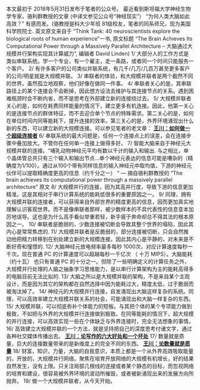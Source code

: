 本文最初于 2018年5月31日发布于笔者的公众号。
最近看到斯坦福大学神经生物学专家，骆利群教授的文章 (中译文参见公众号“神经现实”）
“为何人类大脑如此高效？”
有感而发。(骆教授是科大少年班 81级校友，笔者的同系师兄，现为美国科学院院士. 英文原文来自于 “Think Tank: 40 neuroscientists explore the biological roots of human experience”一书, 原文标题 “The Brain Achieves Its Computational Power through a Massively Parallel Architecture – 大脑通过大规模并行架构实现其计算威力”, 编辑者 David Linden)
1/ 大部分人的工作方式是类似串联系统。学一个专业，有一个雇主，走一条路，或者同一个时间只能服务一个客户。
2/ 有许多客户的公司类似并联系统，有几千/几万/几百万甚至更多客户的公司/明星就是大规模并联。
3/ 串联者的体验，和大规模并联者是两个截然不同的世界。虽然孤立地观察，他们好像在做同一件事。
4/ 串联者关心的是，其串联路径上的某个连接会不会断掉，因此想方设法去维护与其连接节点的关系。遇到困难瓶颈时会不断内省，而不是思考在外部建立新的连接绕过去。
5/ 大规模并联者关心的是，如何在耗费同样能量的情况下，建立更多有机连接。因此，他第一关心的是连接节点的群体特征，而不去迎合单个节点的特殊需求。第二关心的是，如何在单位时间内同等能耗下，提升连接的效率。第三关心的是，外界环境涌现出什么新的东西，可以建立新的大规模连接。可以参见笔者的老文章： **[王川：如何做一个超级连接者](https://chuan.us/archives/<https:/chuan.us/archives/392>)**
6/ 串联系统的最大问题是，任何一个连接点上的误差，会在连接步骤中叠加放大。不管你在任何单一连接上做得多好。
7/ 智能大脑来自于神经元大规模并联的连接。“哺乳动物神经元平均有数以千计的输入和输出. 与之相比，单个晶体管总共只有三个输入和输出节点…单个神经元表达的信息可能是嘈杂的（精确度为1/100）。通过从100个带有同样信息的输入神经元中取均值，下游的神经元伙伴可以提取精确度更高的信息（约千分之一） ” — 摘自骆利群教授的 “The brain achieves its computational power through a massively parallel architecture” 原文
8/ 大规模并行的连接，因为其高并行度，导致下游的信息更加精准。这是其相对于串行计算系统的能耗低很多的重要原因之一。
9/ 同理，拥有大规模并联的连接者，可以获得来自外部世界的精度更高的信息，因而更加真实地理解认识客观世界。而不是像串联者那样，被少数样本的不具代表性的信息变本加厉地误导。这也是为什么高手看似举重若轻，新手疲于奔命却总不得其法的根本原因之一。
10/ 串联者是脆弱的，少数连接被切断会导致其整个世界的塌陷，因此其内心是常常焦虑的.
11/ 大规模并联者是反脆弱的，部分连接被切断，只会自然推动他把精力转移到在别处建立新的大规模连接。因此其内心是平静的，对未来是不断好奇和憧憬的.
12/ 大脑神经元放电频率最多每秒 1000次，对应计算速度每秒一千次。现在普通 PC 的计算速度可以超越每秒一千亿次 （ 十万 MIPS）。大脑能耗 （约十瓦） 也只有普通 PC 的十分之一。但除了一些明确定义的计算任务之外，大规模并行处理的人脑之抽象学习思维能力，是以串行计算架构为主的能耗高得多的电脑目前无法比拟的.
13/ 大脑之所以是大规模并联的架构，不是来自某个主观设计，而是因为其它的架构都在自然选择中因为能耗过大，精度太低，过于脆弱而被淘汰掉了。
14/ 神经元的大规模并行连接，自发涌现出大脑这样复杂的系统。同理，可以高效率建立大规模并联关系的社会，可能涌现出和大脑一样复杂的东西。
15/ 大规模并联，可以彻底弥补个体能力的短板。与其把个体的某个专项能力做到极致，不如把与外界的大规模并行连接做到极致。在同等能耗的情况下，超大规模的并行连接，可以高效实现一些在个体缺乏与外界连接时，完全无法想象的事情。
16/ 高效建立大规模并联的一个方法，就是坚持把自己的深度思考付诸文字，通过各种社交媒体传播出去。
**[王川：论写作的六大好处和一个坏处](https://chuan.us/archives/<https:/chuan.us/archives/388>)**
17/ 数量就是质量，巨大的连接数量带来的是新维度上的完全不同的东西。
**[王川：论数量就是质量](https://chuan.us/archives/<https:/chuan.us/archives/394>)**
18/ 财富，知识，力量，大脑的自我意识，本质上都是一个从外界高效吸取能量的，开放的，大规模并行网络。聚焦在培育开放网络的大规模有机增长，好的结果自然发生，没有上限。只关注局部几根线的连接或者某个静态的目标，而忽视网络的培育和建设，很容易被外界环境的波动所摧毁，或者被新涌现出来的发展方向所抛弃。
19/ 做一个大规模并联者，从今天开始。
